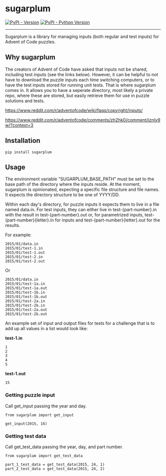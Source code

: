 # sugarplum

[![PyPI - Version](https://img.shields.io/pypi/v/sugarplum.svg)](https://pypi.org/project/sugarplum)
[![PyPI - Python Version](https://img.shields.io/pypi/pyversions/sugarplum.svg)](https://pypi.org/project/sugarplum)

-----

Sugarplum is a library for managing inputs (both regular and test inputs) for Advent of
Code puzzles.


## Why sugarplum

The creators of Advent of Code have asked that inputs not be shared, including test
inputs (see the links below). However, it can be helpful to not have to download
the puzzle inputs each time switching computers, or to have the test inputs stored for
running unit tests. That is where sugarplum comes in. It allows you to have a seperate 
directory, most likely a private repo, where these are stored, but easily retrieve them
for use in puzzle solutions and tests.

https://www.reddit.com/r/adventofcode/wiki/faqs/copyright/inputs/

https://www.reddit.com/r/adventofcode/comments/zh2hk0/comment/iznly9w/?context=3

## Installation

```console
pip install sugarplum
```

## Usage

The environment variable "SUGARPLUM_BASE_PATH" must be set to the base path of the 
directory where the inputs reside. At the moment, sugarplum is opinionated, expecting a
specific file structure and file names. It expects the directory structure to be one of
YYYY/DD.

Within each day's directory, for puzzle inputs it expects them to live in a file named 
data.in. For test inputs, they can either live in test-{part-number}.in with the result
in test-{part-number}.out or, for parametrized inputs, test-{part-number}{letter}.in for 
inputs and test-{part-number}{letter}.out for the results.

For example:

    2015/01/data.in
    2015/01/test-1.in
    2015/01/test-1.out
    2015/01/test-2.in
    2015/01/test-2.out

Or

    2015/01/data.in
    2015/01/test-1a.in
    2015/01/test-1a.out
    2015/01/test-1b.in
    2015/01/test-1b.out
    2015/01/test-2a.in
    2015/01/test-2b.in
    2015/01/test-2a.out
    2015/01/test-2b.out

An example set of input and output files for tests for a challenge that is to add up all
values in a list would look like:

**test-1.in**

```
1
2
3
4
5
```

**test-1.out**

```
15
```

### Getting puzzle input

Call get_input passing the year and day.

```
from sugarplum import get_input

get_input(2015, 16)
```

### Getting test data

Call get_test_data passing the year, day, and part number.

```
from sugarplum import get_test_data

part_1_test_data = get_test_data(2015, 24, 1)
part_2_test_data = get_test_data(2015, 24, 2)
```